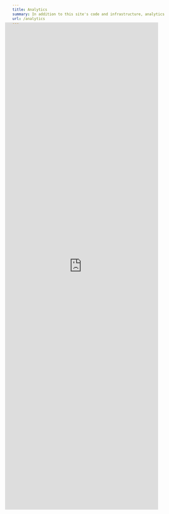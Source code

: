 ```yaml
---
title: Analytics
summary: In addition to this site's code and infrastructure, analytics are also open source and powered by [Plausible Analytics](https://plausible.io), an open source project.
url: /analytics
---
```


<iframe plausible-embed src="https://plausible.io/share/dunkman.me?auth=6sVlVEYgS4cz1vC884kFb&embed=true&theme=light&background=transparent" scrolling="no" frameborder="0" loading="lazy" style="width: 1px; min-width: 100%; height: 1600px; margin: -1.5rem -24px 0;"></iframe>
<script async src="https://plausible.io/js/embed.host.js"></script>
